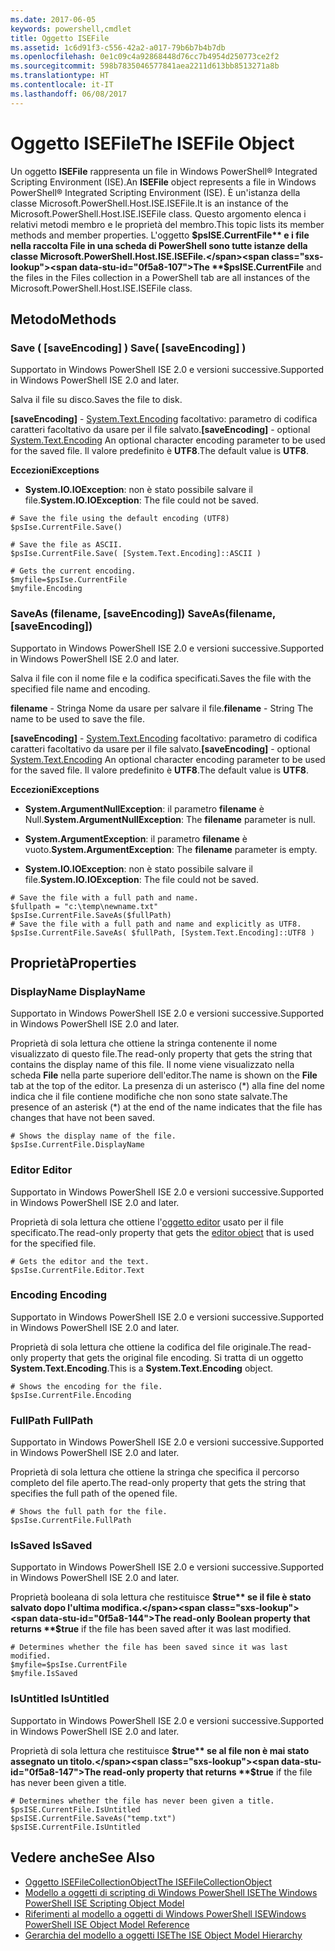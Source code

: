 ```yaml
---
ms.date: 2017-06-05
keywords: powershell,cmdlet
title: Oggetto ISEFile
ms.assetid: 1c6d91f3-c556-42a2-a017-79b6b7b4b7db
ms.openlocfilehash: 0e1c09c4a92868448d76cc7b4954d250773ce2f2
ms.sourcegitcommit: 598b7835046577841aea2211d613bb8513271a8b
ms.translationtype: HT
ms.contentlocale: it-IT
ms.lasthandoff: 06/08/2017
---
```

# <a name="the-isefile-object"></a><span data-ttu-id="0f5a8-103">Oggetto ISEFile</span><span class="sxs-lookup"><span data-stu-id="0f5a8-103">The ISEFile Object</span></span>
  <span data-ttu-id="0f5a8-104">Un oggetto **ISEFile** rappresenta un file in Windows PowerShell® Integrated Scripting Environment (ISE).</span><span class="sxs-lookup"><span data-stu-id="0f5a8-104">An **ISEFile** object represents a file in Windows PowerShell® Integrated Scripting Environment (ISE).</span></span> <span data-ttu-id="0f5a8-105">È un'istanza della classe Microsoft.PowerShell.Host.ISE.ISEFile.</span><span class="sxs-lookup"><span data-stu-id="0f5a8-105">It is an instance of the Microsoft.PowerShell.Host.ISE.ISEFile class.</span></span> <span data-ttu-id="0f5a8-106">Questo argomento elenca i relativi metodi membro e le proprietà del membro.</span><span class="sxs-lookup"><span data-stu-id="0f5a8-106">This topic lists its member methods and member properties.</span></span> <span data-ttu-id="0f5a8-107">L'oggetto **$psISE.CurrentFile** e i file nella raccolta File in una scheda di PowerShell sono tutte istanze della classe Microsoft.PowerShell.Host.ISE.ISEFile.</span><span class="sxs-lookup"><span data-stu-id="0f5a8-107">The **$psISE.CurrentFile** and the files in the Files collection in a PowerShell tab are all instances of the Microsoft.PowerShell.Host.ISE.ISEFile class.</span></span>

## <a name="methods"></a><span data-ttu-id="0f5a8-108">Metodo</span><span class="sxs-lookup"><span data-stu-id="0f5a8-108">Methods</span></span>

###  <span data-ttu-id="0f5a8-109"><a name="save-override"></a>Save \( \[saveEncoding\] \)</span><span class="sxs-lookup"><span data-stu-id="0f5a8-109"><a name="save-override"></a> Save\( \[saveEncoding\] \)</span></span>
  <span data-ttu-id="0f5a8-110">Supportato in Windows PowerShell ISE 2.0 e versioni successive.</span><span class="sxs-lookup"><span data-stu-id="0f5a8-110">Supported in Windows PowerShell ISE 2.0 and later.</span></span> 

 <span data-ttu-id="0f5a8-111">Salva il file su disco.</span><span class="sxs-lookup"><span data-stu-id="0f5a8-111">Saves the file to disk.</span></span>

 <span data-ttu-id="0f5a8-112">**\[saveEncoding\]** - [System.Text.Encoding](http://msdn.microsoft.com/library/system.text.encoding.aspx)
 facoltativo: parametro di codifica caratteri facoltativo da usare per il file salvato.</span><span class="sxs-lookup"><span data-stu-id="0f5a8-112">**\[saveEncoding\]** - optional [System.Text.Encoding](http://msdn.microsoft.com/library/system.text.encoding.aspx)
 An optional character encoding parameter to be used for the saved file.</span></span> <span data-ttu-id="0f5a8-113">Il valore predefinito è **UTF8**.</span><span class="sxs-lookup"><span data-stu-id="0f5a8-113">The default value is **UTF8**.</span></span>

 <span data-ttu-id="0f5a8-114">**Eccezioni**</span><span class="sxs-lookup"><span data-stu-id="0f5a8-114">**Exceptions**</span></span>
 -   <span data-ttu-id="0f5a8-115">**System.IO.IOException**: non è stato possibile salvare il file.</span><span class="sxs-lookup"><span data-stu-id="0f5a8-115">**System.IO.IOException**: The file could not be saved.</span></span>

```
# Save the file using the default encoding (UTF8)
$psIse.CurrentFile.Save()

# Save the file as ASCII.
$psIse.CurrentFile.Save( [System.Text.Encoding]::ASCII )

# Gets the current encoding.
$myfile=$psIse.CurrentFile
$myfile.Encoding

```

###  <span data-ttu-id="0f5a8-116"><a name="saveas"></a>SaveAs \(filename, \[saveEncoding\]\)</span><span class="sxs-lookup"><span data-stu-id="0f5a8-116"><a name="saveas"></a> SaveAs\(filename, \[saveEncoding\]\)</span></span>
  <span data-ttu-id="0f5a8-117">Supportato in Windows PowerShell ISE 2.0 e versioni successive.</span><span class="sxs-lookup"><span data-stu-id="0f5a8-117">Supported in Windows PowerShell ISE 2.0 and later.</span></span> 

 <span data-ttu-id="0f5a8-118">Salva il file con il nome file e la codifica specificati.</span><span class="sxs-lookup"><span data-stu-id="0f5a8-118">Saves the file with the specified file name and encoding.</span></span>

 <span data-ttu-id="0f5a8-119">**filename** - Stringa Nome da usare per salvare il file.</span><span class="sxs-lookup"><span data-stu-id="0f5a8-119">**filename** - String The name to be used to save the file.</span></span>

 <span data-ttu-id="0f5a8-120">**\[saveEncoding\]** - [System.Text.Encoding](http://msdn.microsoft.com/library/system.text.encoding.aspx)
 facoltativo: parametro di codifica caratteri facoltativo da usare per il file salvato.</span><span class="sxs-lookup"><span data-stu-id="0f5a8-120">**\[saveEncoding\]** - optional [System.Text.Encoding](http://msdn.microsoft.com/library/system.text.encoding.aspx)
 An optional character encoding parameter to be used for the saved file.</span></span> <span data-ttu-id="0f5a8-121">Il valore predefinito è **UTF8**.</span><span class="sxs-lookup"><span data-stu-id="0f5a8-121">The default value is **UTF8**.</span></span>

 <span data-ttu-id="0f5a8-122">**Eccezioni**</span><span class="sxs-lookup"><span data-stu-id="0f5a8-122">**Exceptions**</span></span>
 -   <span data-ttu-id="0f5a8-123">**System.ArgumentNullException**: il parametro **filename** è Null.</span><span class="sxs-lookup"><span data-stu-id="0f5a8-123">**System.ArgumentNullException**: The **filename** parameter is null.</span></span>

-   <span data-ttu-id="0f5a8-124">**System.ArgumentException**: il parametro **filename** è vuoto.</span><span class="sxs-lookup"><span data-stu-id="0f5a8-124">**System.ArgumentException**: The **filename** parameter is empty.</span></span>

-   <span data-ttu-id="0f5a8-125">**System.IO.IOException**: non è stato possibile salvare il file.</span><span class="sxs-lookup"><span data-stu-id="0f5a8-125">**System.IO.IOException**: The file could not be saved.</span></span>

```
# Save the file with a full path and name. 
$fullpath = "c:\temp\newname.txt"
$psIse.CurrentFile.SaveAs($fullPath) 
# Save the file with a full path and name and explicitly as UTF8. 
$psIse.CurrentFile.SaveAs( $fullPath, [System.Text.Encoding]::UTF8 )

```

## <a name="properties"></a><span data-ttu-id="0f5a8-126">Proprietà</span><span class="sxs-lookup"><span data-stu-id="0f5a8-126">Properties</span></span>

###  <span data-ttu-id="0f5a8-127"><a name="Displayname"></a>DisplayName</span><span class="sxs-lookup"><span data-stu-id="0f5a8-127"><a name="Displayname"></a> DisplayName</span></span>
  <span data-ttu-id="0f5a8-128">Supportato in Windows PowerShell ISE 2.0 e versioni successive.</span><span class="sxs-lookup"><span data-stu-id="0f5a8-128">Supported in Windows PowerShell ISE 2.0 and later.</span></span> 

 <span data-ttu-id="0f5a8-129">Proprietà di sola lettura che ottiene la stringa contenente il nome visualizzato di questo file.</span><span class="sxs-lookup"><span data-stu-id="0f5a8-129">The read-only property that gets the string that contains the display name of this file.</span></span> <span data-ttu-id="0f5a8-130">Il nome viene visualizzato nella scheda **File** nella parte superiore dell'editor.</span><span class="sxs-lookup"><span data-stu-id="0f5a8-130">The name is shown on the **File** tab at the top of the editor.</span></span> <span data-ttu-id="0f5a8-131">La presenza di un asterisco \(\*\) alla fine del nome indica che il file contiene modifiche che non sono state salvate.</span><span class="sxs-lookup"><span data-stu-id="0f5a8-131">The presence of an asterisk \(\*\) at the end of the name indicates that the file has changes that have not been saved.</span></span>

```
# Shows the display name of the file.
$psIse.CurrentFile.DisplayName

```

###  <span data-ttu-id="0f5a8-132"><a name="Editor"></a>Editor</span><span class="sxs-lookup"><span data-stu-id="0f5a8-132"><a name="Editor"></a> Editor</span></span>
  <span data-ttu-id="0f5a8-133">Supportato in Windows PowerShell ISE 2.0 e versioni successive.</span><span class="sxs-lookup"><span data-stu-id="0f5a8-133">Supported in Windows PowerShell ISE 2.0 and later.</span></span> 

 <span data-ttu-id="0f5a8-134">Proprietà di sola lettura che ottiene l'[oggetto editor](The-ISEEditor-Object.md) usato per il file specificato.</span><span class="sxs-lookup"><span data-stu-id="0f5a8-134">The read-only property that gets the [editor object](The-ISEEditor-Object.md) that is used for the specified file.</span></span>

```
# Gets the editor and the text.
$psIse.CurrentFile.Editor.Text

```

###  <span data-ttu-id="0f5a8-135"><a name="Encoding"></a>Encoding</span><span class="sxs-lookup"><span data-stu-id="0f5a8-135"><a name="Encoding"></a> Encoding</span></span>
  <span data-ttu-id="0f5a8-136">Supportato in Windows PowerShell ISE 2.0 e versioni successive.</span><span class="sxs-lookup"><span data-stu-id="0f5a8-136">Supported in Windows PowerShell ISE 2.0 and later.</span></span> 

 <span data-ttu-id="0f5a8-137">Proprietà di sola lettura che ottiene la codifica del file originale.</span><span class="sxs-lookup"><span data-stu-id="0f5a8-137">The read-only property that gets the original file encoding.</span></span> <span data-ttu-id="0f5a8-138">Si tratta di un oggetto **System.Text.Encoding**.</span><span class="sxs-lookup"><span data-stu-id="0f5a8-138">This is a **System.Text.Encoding** object.</span></span>

```
# Shows the encoding for the file. 
$psIse.CurrentFile.Encoding

```

###  <span data-ttu-id="0f5a8-139"><a name="FullPath"></a>FullPath</span><span class="sxs-lookup"><span data-stu-id="0f5a8-139"><a name="FullPath"></a> FullPath</span></span>
  <span data-ttu-id="0f5a8-140">Supportato in Windows PowerShell ISE 2.0 e versioni successive.</span><span class="sxs-lookup"><span data-stu-id="0f5a8-140">Supported in Windows PowerShell ISE 2.0 and later.</span></span> 

 <span data-ttu-id="0f5a8-141">Proprietà di sola lettura che ottiene la stringa che specifica il percorso completo del file aperto.</span><span class="sxs-lookup"><span data-stu-id="0f5a8-141">The read-only property that gets the string that specifies the full path of the opened file.</span></span>

```
# Shows the full path for the file. 
$psIse.CurrentFile.FullPath

```

###  <span data-ttu-id="0f5a8-142"><a name="IsSaved"></a>IsSaved</span><span class="sxs-lookup"><span data-stu-id="0f5a8-142"><a name="IsSaved"></a> IsSaved</span></span>
  <span data-ttu-id="0f5a8-143">Supportato in Windows PowerShell ISE 2.0 e versioni successive.</span><span class="sxs-lookup"><span data-stu-id="0f5a8-143">Supported in Windows PowerShell ISE 2.0 and later.</span></span> 

 <span data-ttu-id="0f5a8-144">Proprietà booleana di sola lettura che restituisce **$true** se il file è stato salvato dopo l'ultima modifica.</span><span class="sxs-lookup"><span data-stu-id="0f5a8-144">The read-only Boolean property that returns **$true** if the file has been saved after it was last modified.</span></span>

```
# Determines whether the file has been saved since it was last modified.
$myfile=$psIse.CurrentFile
$myfile.IsSaved

```

###  <span data-ttu-id="0f5a8-145"><a name="IsUntitled"></a>IsUntitled</span><span class="sxs-lookup"><span data-stu-id="0f5a8-145"><a name="IsUntitled"></a> IsUntitled</span></span>
  <span data-ttu-id="0f5a8-146">Supportato in Windows PowerShell ISE 2.0 e versioni successive.</span><span class="sxs-lookup"><span data-stu-id="0f5a8-146">Supported in Windows PowerShell ISE 2.0 and later.</span></span> 

 <span data-ttu-id="0f5a8-147">Proprietà di sola lettura che restituisce **$true** se al file non è mai stato assegnato un titolo.</span><span class="sxs-lookup"><span data-stu-id="0f5a8-147">The read-only property that returns **$true** if the file has never been given a title.</span></span>

```
# Determines whether the file has never been given a title.
$psISE.CurrentFile.IsUntitled
$psISE.CurrentFile.SaveAs("temp.txt")
$psISE.CurrentFile.IsUntitled

```

## <a name="see-also"></a><span data-ttu-id="0f5a8-148">Vedere anche</span><span class="sxs-lookup"><span data-stu-id="0f5a8-148">See Also</span></span>
- [<span data-ttu-id="0f5a8-149">Oggetto ISEFileCollectionObject</span><span class="sxs-lookup"><span data-stu-id="0f5a8-149">The ISEFileCollectionObject</span></span>](The-ISEFileCollection-Object.md) 
- [<span data-ttu-id="0f5a8-150">Modello a oggetti di scripting di Windows PowerShell ISE</span><span class="sxs-lookup"><span data-stu-id="0f5a8-150">The Windows PowerShell ISE Scripting Object Model</span></span>](The-Windows-PowerShell-ISE-Scripting-Object-Model.md) 
- [<span data-ttu-id="0f5a8-151">Riferimenti al modello a oggetti di Windows PowerShell ISE</span><span class="sxs-lookup"><span data-stu-id="0f5a8-151">Windows PowerShell ISE Object Model Reference</span></span>](Windows-PowerShell-ISE-Object-Model-Reference.md) 
- [<span data-ttu-id="0f5a8-152">Gerarchia del modello a oggetti ISE</span><span class="sxs-lookup"><span data-stu-id="0f5a8-152">The ISE Object Model Hierarchy</span></span>](The-ISE-Object-Model-Hierarchy.md)

  
